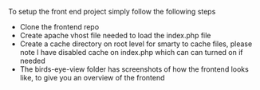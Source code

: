 To setup the front end project simply follow the following steps

- Clone the frontend repo
- Create apache vhost file needed to load the index.php file
- Create a cache directory on root level for smarty to cache files, please note I have disabled cache on index.php which can can turned on if needed
- The birds-eye-view folder has screenshots of how the frontend looks like, to give you an overview of the frontend 

